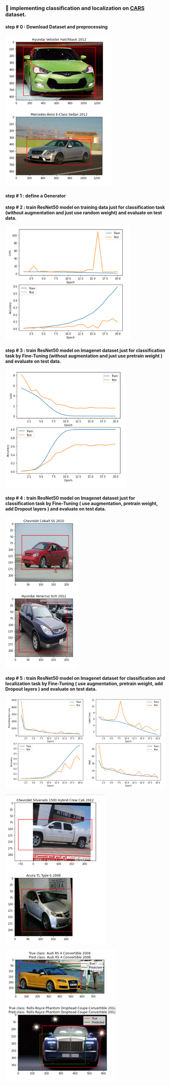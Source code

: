 ### :dart: implementing classification and localization on [CARS](https://ai.stanford.edu/~jkrause/cars/car_dataset.html) dataset.

#### step # 0 : Download Dataset and preprocessing 

![](pic/0.PNG)

#### step # 1 : define a Generator 

#### step # 2 : train ResNet50 model on training data just for classification task (without augmentation and just use random weight) and evaluate on test data.

![](pic/2.PNG)


#### step # 3 : train  ResNet50 model on Imagenet dataset just for classification task by Fine-Tuning (without augmentation and just use pretrain weight ) and evaluate on test data.

![](pic/3.PNG)


#### step # 4 : train  ResNet50 model on Imagenet dataset just for classification task by Fine-Tuning ( use augmentation, pretrain weight, add Dropout layers ) and evaluate on test data.

![](pic/5.PNG)


#### step # 5 : train  ResNet50 model on Imagenet dataset for classification  and localization task by Fine-Tuning ( use augmentation, pretrain weight, add Dropout layers ) and evaluate on test data.


![](pic/7.PNG)

![](pic/6.PNG)

![](pic/8.PNG)